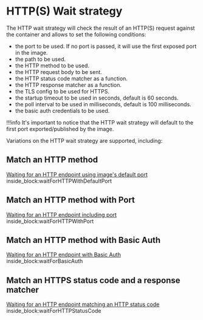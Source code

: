 # HTTP(S) Wait strategy

The HTTP wait strategy will check the result of an HTTP(S) request against the container and allows to set the following conditions:

- the port to be used. If no port is passed, it will use the first exposed port in the image.
- the path to be used.
- the HTTP method to be used.
- the HTTP request body to be sent.
- the HTTP status code matcher as a function.
- the HTTP response matcher as a function.
- the TLS config to be used for HTTPS.
- the startup timeout to be used in seconds, default is 60 seconds.
- the poll interval to be used in milliseconds, default is 100 milliseconds.
- the basic auth credentials to be used.

!!!info
    It's important to notice that the HTTP wait strategy will default to the first port exported/published by the image.

Variations on the HTTP wait strategy are supported, including:

## Match an HTTP method

<!--codeinclude-->
[Waiting for an HTTP endpoint using image's default port](../../../wait/http_test.go) inside_block:waitForHTTPWithDefaultPort
<!--/codeinclude-->

## Match an HTTP method with Port

<!--codeinclude-->
[Waiting for an HTTP endpoint including port](../../../wait/http_test.go) inside_block:waitForHTTPWithPort
<!--/codeinclude-->

## Match an HTTP method with Basic Auth

<!--codeinclude-->
[Waiting for an HTTP endpoint with Basic Auth](../../../wait/http_test.go) inside_block:waitForBasicAuth
<!--/codeinclude-->

## Match an HTTPS status code and a response matcher

<!--codeinclude-->
[Waiting for an HTTP endpoint matching an HTTP status code](../../../wait/http_test.go) inside_block:waitForHTTPStatusCode
<!--/codeinclude-->
